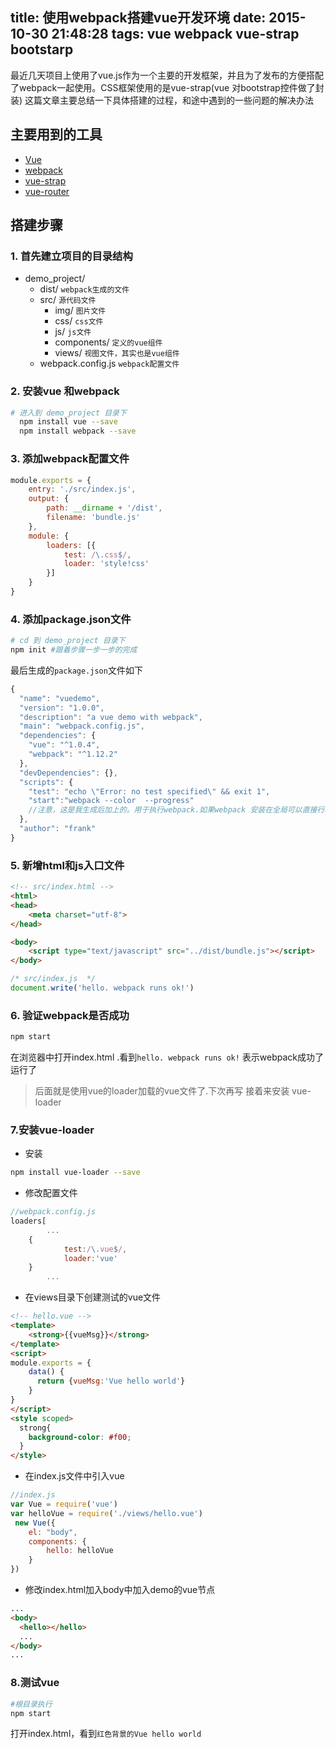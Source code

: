 title: 使用webpack搭建vue开发环境
date: 2015-10-30 21:48:28
tags: vue webpack vue-strap bootstarp
---
最近几天项目上使用了vue.js作为一个主要的开发框架，并且为了发布的方便搭配了webpack一起使用。CSS框架使用的是vue-strap(vue 对bootstrap控件做了封装)
这篇文章主要总结一下具体搭建的过程，和途中遇到的一些问题的解决办法
<!-- more -->
## 主要用到的工具
- [Vue](http://cn.vuejs.org/guide/)
- [webpack](https://webpack.github.io/)
- [vue-strap](http://yuche.github.io/vue-strap/)
- [vue-router](http://vuejs.github.io/vue-router/zh-cn/index.html)


## 搭建步骤
### 1. 首先建立项目的目录结构

- demo_project/
  - dist/   `webpack生成的文件`
  - src/   `源代码文件`
     - img/   `图片文件`
     - css/   `css文件`
     - js/   `js文件`
     - components/   `定义的vue组件`
     - views/   `视图文件，其实也是vue组件`
  - webpack.config.js `webpack配置文件`

### 2. 安装vue 和webpack
```bash
# 进入到 demo_project 目录下
  npm install vue --save
  npm install webpack --save
```
### 3. 添加webpack配置文件
```js
module.exports = {
    entry: './src/index.js',
    output: {
        path: __dirname + '/dist',
        filename: 'bundle.js'
    },
    module: {
        loaders: [{
            test: /\.css$/,
            loader: 'style!css'
        }]
    }
}
```
### 4. 添加package.json文件
```bash
# cd 到 demo_project 目录下
npm init #跟着步骤一步一步的完成
```
最后生成的`package.json`文件如下
```js
{
  "name": "vuedemo",
  "version": "1.0.0",
  "description": "a vue demo with webpack",
  "main": "webpack.config.js",
  "dependencies": {
    "vue": "^1.0.4",
    "webpack": "^1.12.2"
  },
  "devDependencies": {},
  "scripts": {
    "test": "echo \"Error: no test specified\" && exit 1",
    "start":"webpack --color  --progress"
    //注意，这是我生成后加上的。用于执行webpack.如果webpack 安装在全局可以直接行动webpack进行打包
  },
  "author": "frank"
}
```
### 5. 新增html和js入口文件
```html
<!-- src/index.html -->
<html>
<head>
    <meta charset="utf-8">
</head>

<body>
    <script type="text/javascript" src="../dist/bundle.js"></script>
</body>
```
```js
/* src/index.js  */
document.write('hello. webpack runs ok!')
```
### 6. 验证webpack是否成功
```bash
npm start
```
在浏览器中打开index.html .看到`hello. webpack runs ok!` 表示webpack成功了运行了

> 后面就是使用vue的loader加载的vue文件了.下次再写
> 接着来安装 vue-loader

### 7.安装vue-loader
- 安装
```bash
npm install vue-loader --save
```
- 修改配置文件
```js
//webpack.config.js
loaders[
        ...
    {
            test:/\.vue$/,
            loader:'vue'
    }
        ...
```
- 在views目录下创建测试的vue文件
```html
<!-- hello.vue -->
<template>
    <strong>{{vueMsg}}</strong>
</template>
<script>
module.exports = {
    data() {
      return {vueMsg:'Vue hello world'}
    }
}
</script>
<style scoped>
  strong{
    background-color: #f00;
  }
</style>
```
- 在index.js文件中引入vue
```js
//index.js
var Vue = require('vue')
var helloVue = require('./views/hello.vue')
 new Vue({
    el: "body",
    components: {
        hello: helloVue
    }
})
```
- 修改index.html加入body中加入demo的vue节点
```html
...
<body>
  <hello></hello>
  ...
</body>
...
```
### 8.测试vue
```bash
#根目录执行
npm start
```
打开index.html，看到`红色背景的Vue hello world`

